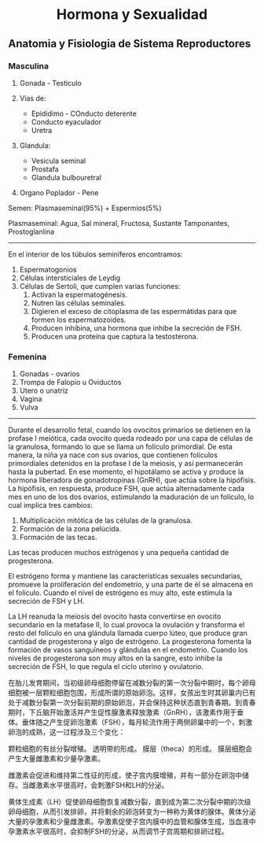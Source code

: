 <h1 align=center>Hormona y Sexualidad</h1>

## Anatomia y Fisiologia de Sistema Reproductores

### Masculina

1. Gonada - Testiculo

2. Vias de:
   - Epididimo - COnducto deterente
   - Conducto eyaculador
   - Uretra
3. Glandula:
   - Vesicula seminal
   - Prostafa
   - Glandula bulbouretral
4. Organo Poplador - Pene


Semen: Plasmaseminal(95%) + Espermios(5%)

Plasmaseminal: Agua, Sal mineral, Fructosa, Sustante Tamponantes, Prostoglanlina

---

En el interior de los túbulos seminíferos encontramos:

1. Espermatogonios
2. Células intersticiales de Leydig
3. Células de Sertoli, que cumplen varias funciones:
    1. Activan la espermatogénesis.
    2. Nutren las células seminales.
    3. Digieren el exceso de citoplasma de las espermátidas para que formen los espermatozoides.
    4. Producen inhibina, una hormona que inhibe la secreción de FSH.
    5. Producen una proteína que captura la testosterona.

### Femenina


1. Gonadas - ovarios
2. Trompa de Falopio u Oviductos
3. Utero o unatriz
4. Vagina
5. Vulva

---

Durante el desarrollo fetal, cuando los ovocitos primarios se detienen en la profase I meiótica, cada ovocito queda rodeado por una capa de células de la granulosa, formando lo que se llama un folículo primordial. De esta manera, la niña ya nace con sus ovarios, que contienen folículos primordiales detenidos en la profase I de la meiosis, y así permanecerán hasta la pubertad. En ese momento, el hipotálamo se activa y produce la hormona liberadora de gonadotropinas (GnRH), que actúa sobre la hipófisis. La hipófisis, en respuesta, produce FSH, que actúa alternadamente cada mes en uno de los dos ovarios, estimulando la maduración de un folículo, lo cual implica tres cambios:

1. Multiplicación mitótica de las células de la granulosa.
2. Formación de la zona pelúcida.
3. Formación de las tecas.

Las tecas producen muchos estrógenos y una pequeña cantidad de progesterona.

El estrógeno forma y mantiene las características sexuales secundarias, promueve la proliferación del endometrio, y una parte de él se almacena en el folículo. Cuando el nivel de estrógeno es muy alto, este estimula la secreción de FSH y LH.

La LH reanuda la meiosis del ovocito hasta convertirse en ovocito secundario en la metafase II, lo cual provoca la ovulación y transforma el resto del folículo en una glándula llamada cuerpo lúteo, que produce gran cantidad de progesterona y algo de estrógeno. La progesterona fomenta la formación de vasos sanguíneos y glándulas en el endometrio. Cuando los niveles de progesterona son muy altos en la sangre, esto inhibe la secreción de FSH, lo que regula el ciclo uterino y ovulatorio.


在胎儿发育期间，当初级卵母细胞停留在减数分裂的第一次分裂中期时，每个卵母细胞被一层颗粒细胞包围，形成所谓的原始卵泡。这样，女孩出生时其卵巢内已有处于减数分裂第一次分裂前期的原始卵泡，并会保持这种状态直到青春期。到青春期时，下丘脑开始激活并产生促性腺激素释放激素（GnRH），该激素作用于垂体。垂体随之产生促卵泡激素（FSH），每月轮流作用于两侧卵巢中的一个，刺激卵泡的成熟，这一过程涉及三个变化：

颗粒细胞的有丝分裂增殖。
透明带的形成。
膜层（theca）的形成。
膜层细胞会产生大量雌激素和少量孕激素。

雌激素会促进和维持第二性征的形成，使子宫内膜增殖，并有一部分在卵泡中储存。当雌激素水平很高时，会刺激FSH和LH的分泌。

黄体生成素（LH）促使卵母细胞恢复减数分裂，直到成为第二次分裂中期的次级卵母细胞，从而引发排卵，并将剩余的卵泡转变为一种称为黄体的腺体。黄体分泌大量的孕激素和少量雌激素。孕激素促使子宫内膜中的血管和腺体生成，当血液中孕激素水平很高时，会抑制FSH的分泌，从而调节子宫周期和排卵过程。